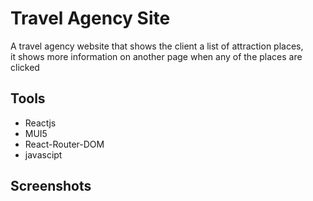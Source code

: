 # Travel Agency Site

A travel agency website that shows the client a list of attraction places,   
it shows more information on another page when any of the places are clicked

## Tools

- Reactjs
- MUI5
- React-Router-DOM
- javascipt

## Screenshots
